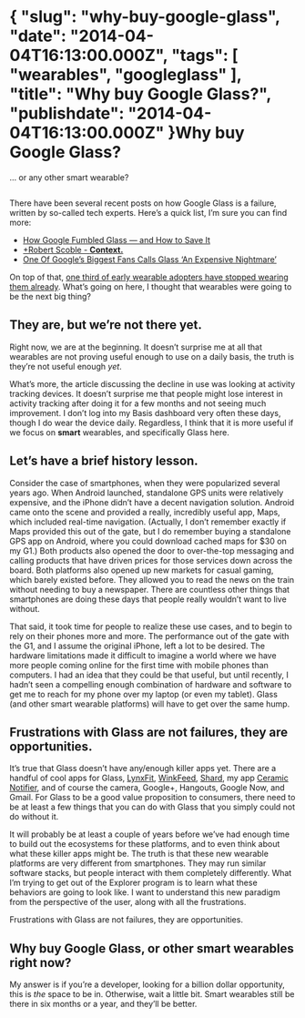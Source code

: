 {
    "slug": "why-buy-google-glass",
    "date": "2014-04-04T16:13:00.000Z",
    "tags": [
        "wearables",
        "googleglass"
    ],
    "title": "Why buy Google Glass?",
    "publishdate": "2014-04-04T16:13:00.000Z"
}Why buy Google Glass?
=====================




<p>&hellip; or any other smart wearable?</p>

<p><img src="https://31.media.tumblr.com/a4235a1574fdc23a52ba7c11f6759fc4/tumblr_inline_n3iqx52PPd1sq0x3a.jpg" alt=""/></p>

<p>There have been several recent posts on how Google Glass is a failure, written by so-called tech experts. Here&rsquo;s a quick list, I&rsquo;m sure you can find more:</p>

<ul><li><a href="http://mashable.com/2014/04/01/google-glass-public-image/" target="_blank">How Google Fumbled Glass — and How to Save It</a></li>
<li><a href="https://plus.google.com/+Scobleizer/posts/RnEhgi3pB2i" target="_blank">+Robert Scoble - <strong>Context.</strong></a></li>
<li><a href="http://www.huffingtonpost.com/2014/02/05/jeff-jarvis-google-glass_n_4730758.html" target="_blank">One Of Google&rsquo;s Biggest Fans Calls Glass &lsquo;An Expensive Nightmare&rsquo;</a></li>
</ul><p>On top of that, <a href="http://mobihealthnews.com/31697/survey-one-third-of-wearable-device-owners-stopped-using-them-within-six-months/" target="_blank">one third of early wearable adopters have stopped wearing them already</a>. What&rsquo;s going on here, I thought that wearables were going to be the next big thing?</p>

<h2>They are, but we&rsquo;re not there yet.</h2>

<p>Right now, we are at the beginning. It doesn&rsquo;t surprise me at all that wearables are not proving useful enough to use on a daily basis, the truth is they&rsquo;re not useful enough <em>yet</em>.</p>

<p>What&rsquo;s more, the article discussing the decline in use was looking at activity tracking devices. It doesn&rsquo;t surprise me that people might lose interest in activity tracking after doing it for a few months and not seeing much improvement. I don&rsquo;t log into my Basis dashboard very often these days, though I do wear the device daily. Regardless, I think that it is more useful if we focus on <strong>smart</strong> wearables, and specifically Glass here.</p>

<h2>Let&rsquo;s have a brief history lesson.</h2>

<p>Consider the case of smartphones, when they were popularized several years ago. When Android launched, standalone GPS units were relatively expensive, and the iPhone didn&rsquo;t have a decent navigation solution. Android came onto the scene and provided a really, incredibly useful app, Maps, which included real-time navigation. (Actually, I don&rsquo;t remember exactly if Maps provided this out of the gate, but I do remember buying a standalone GPS app on Android, where you could download cached maps for $30 on my G1.) Both products also opened the door to over-the-top messaging and calling products that have driven prices for those services down across the board. Both platforms also opened up new markets for casual gaming, which barely existed before. They allowed you to read the news on the train without needing to buy a newspaper. There are countless other things that smartphones are doing these days that people really wouldn&rsquo;t want to live without.</p>

<p>That said, it took time for people to realize these use cases, and to begin to rely on their phones more and more. The performance out of the gate with the G1, and I assume the original iPhone, left a lot to be desired. The hardware limitations made it difficult to imagine a world where we have more people coming online for the first time with mobile phones than computers. I had an idea that they could be that useful, but until recently, I hadn&rsquo;t seen a compelling enough combination of hardware and software to get me to reach for my phone over my laptop (or even my tablet). Glass (and other smart wearable platforms) will have to get over the same hump.</p>

<h2>Frustrations with Glass are not failures, they are opportunities.</h2>

<p>It&rsquo;s true that Glass doesn&rsquo;t have any/enough killer apps yet. There are a handful of cool apps for Glass, <a href="http://www.lynxfit.com/" target="_blank">LynxFit</a>, <a href="https://www.winkfeed.com/" target="_blank">WinkFeed</a>, <a href="http://www.ideaboost.ca/program/mindpirate/shard" target="_blank">Shard</a>, my app <a href="https://www.youtube.com/watch?v=5H9S3sZRG80" target="_blank">Ceramic Notifier</a>, and of course the camera, Google+, Hangouts,  Google Now, and Gmail. For Glass to be a good value proposition to consumers, there need to be at least a few things that you can do with Glass that you simply could not do without it.</p>

<p>It will probably be at least a couple of years before we&rsquo;ve had enough time to build out the ecosystems for these platforms, and to even think about what these killer apps might be. The truth is that these new wearable platforms are very different from smartphones. They may run similar software stacks, but people interact with them completely differently. What I&rsquo;m trying to get out of the Explorer program is to learn what these behaviors are going to look like. I want to understand this new paradigm from the perspective of the user, along with all the frustrations.</p>

<p>Frustrations with Glass are not failures, they are opportunities.﻿</p>

<h2>Why buy Google Glass, or other smart wearables right now?</h2>

<p>My answer is if you&rsquo;re a developer, looking for a billion dollar opportunity, this is <em>the</em> space to be in. Otherwise, wait a little bit. Smart wearables still be there in six months or a year, and they&rsquo;ll be better.</p>
